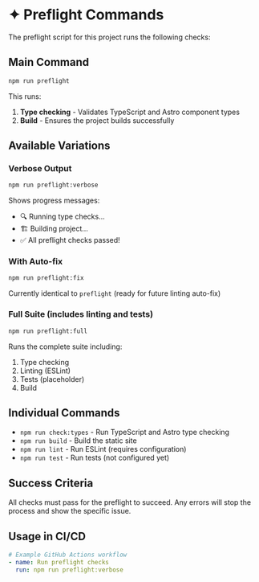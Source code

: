 # ✦ Preflight Commands

The preflight script for this project runs the following checks:

## Main Command

```bash
npm run preflight
```

This runs:
1. **Type checking** - Validates TypeScript and Astro component types
2. **Build** - Ensures the project builds successfully

## Available Variations

### Verbose Output
```bash
npm run preflight:verbose
```
Shows progress messages:
- 🔍 Running type checks...
- 🏗️  Building project...
- ✅ All preflight checks passed!

### With Auto-fix
```bash
npm run preflight:fix
```
Currently identical to `preflight` (ready for future linting auto-fix)

### Full Suite (includes linting and tests)
```bash
npm run preflight:full
```
Runs the complete suite including:
1. Type checking
2. Linting (ESLint)
3. Tests (placeholder)
4. Build

## Individual Commands

- `npm run check:types` - Run TypeScript and Astro type checking
- `npm run build` - Build the static site
- `npm run lint` - Run ESLint (requires configuration)
- `npm run test` - Run tests (not configured yet)

## Success Criteria

All checks must pass for the preflight to succeed. Any errors will stop the process and show the specific issue.

## Usage in CI/CD

```yaml
# Example GitHub Actions workflow
- name: Run preflight checks
  run: npm run preflight:verbose
```